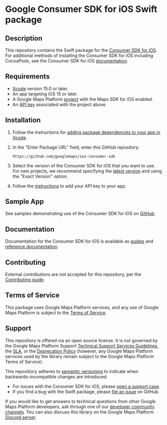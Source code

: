 # Google Consumer SDK for iOS Swift package

## Description

This repository contains the Swift package for the
[Consumer SDK for iOS](https://developers.google.com/maps/documentation/transportation-logistics/on-demand-rides-deliveries-solution/trip-order-progress/consumer-sdk/consumer_sdk_quickstart_ios).
For additional methods of installing the Consumer SDK for iOS including
CocoaPods, see the Consumer SDK for iOS
[documentation](https://developers.google.com/maps/documentation/transportation-logistics/on-demand-rides-deliveries-solution/trip-order-progress/consumer-sdk/consumer_sdk_quickstart_ios).

## Requirements

-   [Xcode](https://developer.apple.com/xcode/) version 15.0 or later.
-   An app targeting iOS 15 or later.
-   A Google Maps Platform
    [project](https://developers.google.com/maps/documentation/ios-sdk/cloud-setup)
    with the Maps SDK for iOS enabled.
-   An
    [API key](https://developers.google.com/maps/documentation/ios-sdk/get-api-key)
    associated with the project above.

## Installation

1.  Follow the instructions for
    [adding package dependencies to your app in Xcode](https://developer.apple.com/documentation/xcode/adding-package-dependencies-to-your-app).

2.  In the "Enter Package URL" field, enter this GitHub repository:

    ```
    https://github.com/googlemaps/ios-consumer-sdk
    ```

3.  Select the version of the Consumer SDK for iOS that you want to use. For new
    projects, we recommend specifying the
    [latest version](https://developers.google.com/maps/documentation/transportation-logistics/on-demand-rides-deliveries-solution/support/relnotes_consumer_sdk_ios)
    and using the "Exact Version" option.

4.  Follow the
    [instructions](https://developers.google.com/maps/documentation/transportation-logistics/on-demand-rides-deliveries-solution/trip-order-progress/consumer-sdk/consumer_sdk_quickstart_ios#application_integration)
    to add your API key to your app.

## Sample App

See samples demonstrating use of the Consumer SDK for iOS on
[GitHub](https://github.com/googlemaps/ios-on-demand-rides-deliveries-samples).

## Documentation

Documentation for the Consumer SDK for iOS is available as
[guides](https://developers.google.com/maps/documentation/transportation-logistics/on-demand-rides-deliveries-solution/trip-order-progress/consumer-sdk/consumer_sdk_quickstart_ios)
and
[reference documentation](https://developers.google.com/maps/documentation/transportation-logistics/on-demand-rides-deliveries-solution/reference).

## Contributing

External contributions are not accepted for this repository, per the
[Contributing guide](https://github.com/googlemaps/ios-consumer-sdk/blob/main/CONTRIBUTING.md).

## Terms of Service

This package uses Google Maps Platform services, and any use of Google Maps
Platform is subject to the
[Terms of Service](https://cloud.google.com/maps-platform/terms).

## Support

This repository is offered via an open source license. It is not governed by the
Google Maps Platform Support
[Technical Support Services Guidelines](https://cloud.google.com/maps-platform/terms/tssg),
the [SLA](https://cloud.google.com/maps-platform/terms/sla), or the
[Deprecation Policy](https://cloud.google.com/maps-platform/terms) (however, any
Google Maps Platform services used by the library remain subject to the Google
Maps Platform Terms of Service).

This repositiory adheres to [semantic versioning](https://semver.org/) to
indicate when backwards-incompatible changes are introduced.

-   For issues with the Consumer SDK for iOS, please
    [open a support case](https://developers.google.com/maps/documentation/transportation-logistics/on-demand-rides-deliveries-solution/support/support#contact-maps-support).
-   If you find a bug with the Swift package, please
    [file an issue](https://github.com/googlemaps/ios-consumer-sdk/issues) on
    GitHub.

If you would like to get answers to technical questions from other Google Maps
Platform developers, ask through one of our
[developer community channels](https://developers.google.com/maps/developer-community).
You can also discuss this library on the Google Maps Platform
[Discord server](https://discord.gg/hYsWbmk).
